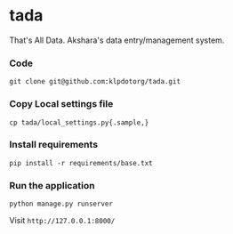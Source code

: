 tada
====

That's All Data. Akshara's data entry/management system.

### Code

    git clone git@github.com:klpdotorg/tada.git

### Copy Local settings file

    cp tada/local_settings.py{.sample,}

### Install requirements

    pip install -r requirements/base.txt

### Run the application

    python manage.py runserver

Visit `http://127.0.0.1:8000/`
